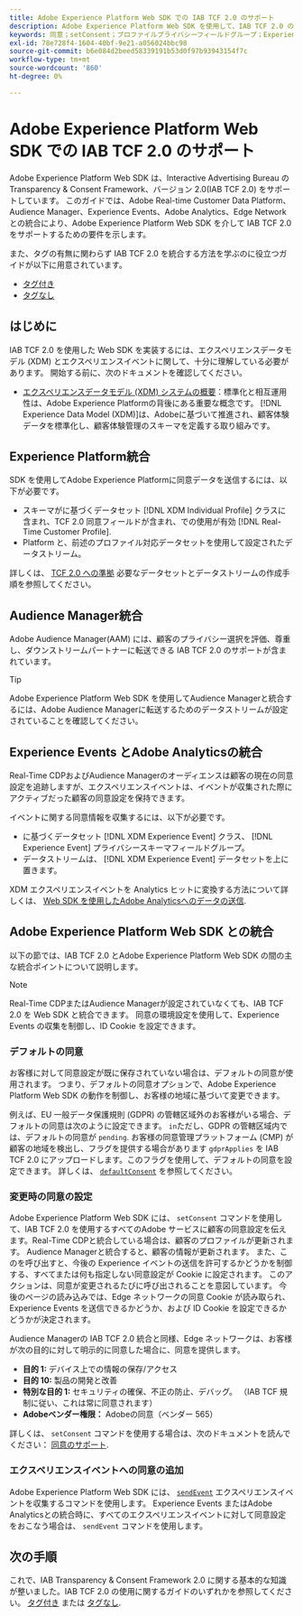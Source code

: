 ```yaml
---
title: Adobe Experience Platform Web SDK での IAB TCF 2.0 のサポート
description: Adobe Experience Platform Web SDK を使用して、IAB TCF 2.0 の同意設定をサポートする方法について説明します。
keywords: 同意；setConsent；プロファイルプライバシーフィールドグループ；Experience Event プライバシーフィールドグループ；プライバシーフィールドグループ；IAB TCF 2.0;Real-Time CDP;
exl-id: 78e728f4-1604-40bf-9e21-a056024bbc98
source-git-commit: b6e084d2beed58339191b53d0f97b93943154f7c
workflow-type: tm+mt
source-wordcount: '860'
ht-degree: 0%

---
```


# Adobe Experience Platform Web SDK での IAB TCF 2.0 のサポート

Adobe Experience Platform Web SDK は、Interactive Advertising Bureau の Transparency &amp; Consent Framework、バージョン 2.0(IAB TCF 2.0) をサポートしています。 このガイドでは、Adobe Real-time Customer Data Platform、Audience Manager、Experience Events、Adobe Analytics、Edge Network との統合により、Adobe Experience Platform Web SDK を介して IAB TCF 2.0 をサポートするための要件を示します。

また、タグの有無に関わらず IAB TCF 2.0 を統合する方法を学ぶのに役立つガイドが以下に用意されています。

- [タグ付き](./with-tags.md)
- [タグなし](./without-tags.md)

## はじめに

IAB TCF 2.0 を使用した Web SDK を実装するには、エクスペリエンスデータモデル (XDM) とエクスペリエンスイベントに関して、十分に理解している必要があります。 開始する前に、次のドキュメントを確認してください。

- [エクスペリエンスデータモデル (XDM) システムの概要](../../../xdm/home.md)：標準化と相互運用性は、Adobe Experience Platformの背後にある重要な概念です。 [!DNL Experience Data Model (XDM)]は、Adobeに基づいて推進され、顧客体験データを標準化し、顧客体験管理のスキーマを定義する取り組みです。

## Experience Platform統合

SDK を使用してAdobe Experience Platformに同意データを送信するには、以下が必要です。

- スキーマがに基づくデータセット [!DNL XDM Individual Profile] クラスに含まれ、TCF 2.0 同意フィールドが含まれ、での使用が有効 [!DNL Real-Time Customer Profile].
- Platform と、前述のプロファイル対応データセットを使用して設定されたデータストリーム。

詳しくは、 [TCF 2.0 への準拠](../../../landing/governance-privacy-security/consent/iab/overview.md) 必要なデータセットとデータストリームの作成手順を参照してください。

## Audience Manager統合

Adobe Audience Manager(AAM) には、顧客のプライバシー選択を評価、尊重し、ダウンストリームパートナーに転送できる IAB TCF 2.0 のサポートが含まれています。 <!--For more information, read the documentation on [Sending Data to Audience Manager](../audience-manager/audience-manager-overview.md).-->

>[!TIP]
>
>Adobe Experience Platform Web SDK を使用してAudience Managerと統合するには、Adobe Audience Managerに転送するためのデータストリームが設定されていることを確認してください。

## Experience Events とAdobe Analyticsの統合

Real-Time CDPおよびAudience Managerのオーディエンスは顧客の現在の同意設定を追跡しますが、エクスペリエンスイベントは、イベントが収集された際にアクティブだった顧客の同意設定を保持できます。

イベントに関する同意情報を収集するには、以下が必要です。

- に基づくデータセット [!DNL XDM Experience Event] クラス、 [!DNL Experience Event] プライバシースキーマフィールドグループ。
- データストリームは、 [!DNL XDM Experience Event] データセットを上に置きます。

XDM エクスペリエンスイベントを Analytics ヒットに変換する方法について詳しくは、 [Web SDK を使用したAdobe Analyticsへのデータの送信](/help/web-sdk/use-cases/adobe-analytics.md).

## Adobe Experience Platform Web SDK との統合

以下の節では、IAB TCF 2.0 とAdobe Experience Platform Web SDK の間の主な統合ポイントについて説明します。

>[!NOTE]
>
>Real-Time CDPまたはAudience Managerが設定されていなくても、IAB TCF 2.0 を Web SDK と統合できます。 同意の環境設定を使用して、Experience Events の収集を制御し、ID Cookie を設定できます。

### デフォルトの同意

お客様に対して同意設定が既に保存されていない場合は、デフォルトの同意が使用されます。 つまり、デフォルトの同意オプションで、Adobe Experience Platform Web SDK の動作を制御し、お客様の地域に基づいて変更できます。

例えば、EU 一般データ保護規則 (GDPR) の管轄区域外のお客様がいる場合、デフォルトの同意は次のように設定できます。 `in`ただし、GDPR の管轄区域内では、デフォルトの同意が `pending`. お客様の同意管理プラットフォーム (CMP) が顧客の地域を検出し、フラグを提供する場合があります `gdprApplies` を IAB TCF 2.0 にアップロードします。このフラグを使用して、デフォルトの同意を設定できます。 詳しくは、 [`defaultConsent`](/help/web-sdk/commands/configure/defaultconsent.md) を参照してください。

### 変更時の同意の設定

Adobe Experience Platform Web SDK には、 `setConsent` コマンドを使用して、IAB TCF 2.0 を使用するすべてのAdobe サービスに顧客の同意設定を伝えます。Real-Time CDPと統合している場合は、顧客のプロファイルが更新されます。 Audience Managerと統合すると、顧客の情報が更新されます。 また、このを呼び出すと、今後の Experience イベントの送信を許可するかどうかを制御する、すべてまたは何も指定しない同意設定が Cookie に設定されます。 このアクションは、同意が変更されるたびに呼び出されることを意図しています。 今後のページの読み込みでは、Edge ネットワークの同意 Cookie が読み取られ、Experience Events を送信できるかどうか、および ID Cookie を設定できるかどうかが決定されます。

Audience Managerの IAB TCF 2.0 統合と同様、Edge ネットワークは、お客様が次の目的に対して明示的に同意した場合に、同意を提供します。

- **目的 1:** デバイス上での情報の保存/アクセス
- **目的 10:** 製品の開発と改善
- **特別な目的 1:** セキュリティの確保、不正の防止、デバッグ。 （IAB TCF 規制に従い、これは常に同意されます）
- **Adobeベンダー権限：** Adobeの同意（ベンダー 565）

詳しくは、 `setConsent` コマンドを使用する場合は、次のドキュメントを読んでください： [同意のサポート](../../consent/supporting-consent.md).

### エクスペリエンスイベントへの同意の追加

Adobe Experience Platform Web SDK には、 [`sendEvent`](/help/web-sdk/commands/sendevent/overview.md) エクスペリエンスイベントを収集するコマンドを使用します。 Experience Events またはAdobe Analyticsとの統合時に、すべてのエクスペリエンスイベントに対して同意設定をおこなう場合は、 `sendEvent` コマンドを使用します。

## 次の手順

これで、IAB Transparency &amp; Consent Framework 2.0 に関する基本的な知識が整いました。IAB TCF 2.0 の使用に関するガイドのいずれかを参照してください。 [タグ付き](./with-tags.md) または [タグなし](./without-tags.md).
